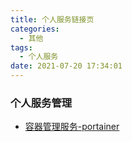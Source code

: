 ```yaml
---
title: 个人服务链接页
categories:
  - 其他
tags:
  - 个人服务
date: 2021-07-20 17:34:01
---
```


### 个人服务管理

- [容器管理服务-portainer](http://1.15.144.243:20000/)

